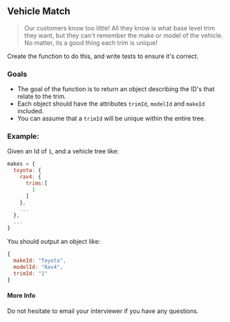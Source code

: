 ## Vehicle Match

> Our customers know too little! All they know is what base level trim they want,
> but they can't remember the make or model of the vehicle. No matter, its a good thing
> each trim is unique!

Create the function to do this, and write tests to ensure it's correct.

### Goals

*   The goal of the function is to return an object describing the ID's that relate to the trim.
*   Each object should have the attributes `trimId`, `modelId` and `makeId` included.
*   You can assume that a `trimId` will be unique within the entire tree.

### Example:


Given an Id of `1`, and a vehicle tree like:

```js
makes = {
  toyota: {
    rav4: {
      trims:[
        1
      ]
    },
    ...
  },
  ...
}
```

You should output an object like:

```js
{
  makeId: "Toyota",
  modelId: "Rav4",
  trimId: "1"
}
```

#### More Info

Do not hesitate to email your interviewer if you have any questions.
